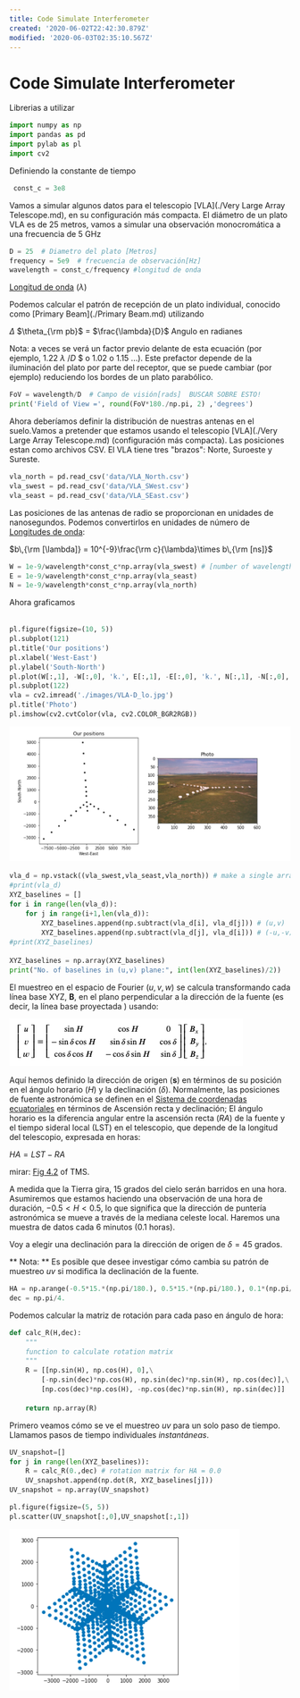 ```yaml
---
title: Code Simulate Interferometer
created: '2020-06-02T22:42:30.879Z'
modified: '2020-06-03T02:35:10.567Z'
---
```


# Code Simulate Interferometer

Librerias a utilizar
```python
import numpy as np
import pandas as pd
import pylab as pl
import cv2
```
Definiendo la constante de tiempo
```python
 const_c = 3e8
```
Vamos a simular algunos datos para el telescopio [VLA](./Very Large Array Telescope.md), en su configuración más compacta. El diámetro de un plato VLA es de 25 metros, vamos a simular una observación monocromática a una frecuencia de 5 GHz
```python
D = 25  # Diametro del plato [Metros]
frequency = 5e9  # frecuencia de observación[Hz]
wavelength = const_c/frequency #longitud de onda
```
[Longitud de onda](./Wavelength.md) ($\lambda$)

Podemos calcular el patrón de recepción de un plato individual, conocido como [Primary Beam](./Primary Beam.md) utilizando

$\Delta$ $\theta_{\rm pb}$ $=$ $\frac{\lambda}{D}$ Angulo en radianes

Nota: a veces se verá un factor previo delante de esta ecuación (por ejemplo, $1.22$  $\lambda$ $/D$ $ o $1.02$ o $1.15$ ...). Este prefactor depende de la iluminación del plato por parte del receptor, que se puede cambiar (por ejemplo) reduciendo los bordes de un plato parabólico.

```python
FoV = wavelength/D  # Campo de visión[rads]  BUSCAR SOBRE ESTO!
print('Field of View =', round(FoV*180./np.pi, 2) ,'degrees')
```

Ahora deberíamos definir la distribución de nuestras antenas en el suelo.Vamos a pretender que estamos usando el telescopio [VLA](./Very Large Array Telescope.md) (configuración más compacta). Las posiciones estan como archivos CSV. El VLA tiene tres "brazos": Norte, Suroeste y Sureste.

```python
vla_north = pd.read_csv('data/VLA_North.csv')
vla_swest = pd.read_csv('data/VLA_SWest.csv')
vla_seast = pd.read_csv('data/VLA_SEast.csv')
```

Las posiciones de las antenas de radio se proporcionan en unidades de nanosegundos. Podemos convertirlos en unidades de número de [Longitudes de onda](./Wavelength.md):

$b\,{\rm [\lambda]} = 10^{-9}\frac{\rm c}{\lambda}\times b\,{\rm [ns]}$
```python
W = 1e-9/wavelength*const_c*np.array(vla_swest) # [number of wavelengths]
E = 1e-9/wavelength*const_c*np.array(vla_seast) 
N = 1e-9/wavelength*const_c*np.array(vla_north)
```
Ahora graficamos
```python

pl.figure(figsize=(10, 5))
pl.subplot(121)
pl.title('Our positions') 
pl.xlabel('West-East') 
pl.ylabel('South-North')
pl.plot(W[:,1], -W[:,0], 'k.', E[:,1], -E[:,0], 'k.', N[:,1], -N[:,0], 'k.')
pl.subplot(122) 
vla = cv2.imread('./images/VLA-D_lo.jpg')
pl.title('Photo') 
pl.imshow(cv2.cvtColor(vla, cv2.COLOR_BGR2RGB))
```
![alt text](./PositionInterferometer.png)

```python
vla_d = np.vstack((vla_swest,vla_seast,vla_north)) # make a single array of all antenna positions
#print(vla_d)
XYZ_baselines = []                                                                  
for i in range(len(vla_d)):                                                         
    for j in range(i+1,len(vla_d)):
        XYZ_baselines.append(np.subtract(vla_d[i], vla_d[j])) # (u,v)
        XYZ_baselines.append(np.subtract(vla_d[j], vla_d[i])) # (-u,-v)     
#print(XYZ_baselines)
        
XYZ_baselines = np.array(XYZ_baselines)
print("No. of baselines in (u,v) plane:", int(len(XYZ_baselines)/2)) 
```

El muestreo en el espacio de Fourier $(u,v,w)$ se calcula transformando cada línea base XYZ, $\textbf{B}$, en el plano perpendicular a la dirección de la fuente (es decir, la línea base proyectada ) usando:

![alt text](./ThesamplingInFourierSpase.png)

Aquí hemos definido la dirección de origen ($\textbf {s}$) en términos de su posición en el ángulo horario ($H$) y la declinación ($\delta$). Normalmente, las posiciones de fuente astronómica se definen en el [Sistema de coordenadas ecuatoriales](https://en.wikipedia.org/wiki/Equatorial_coordinate_system) en términos de Ascensión recta y declinación; 
El ángulo horario es la diferencia angular entre la ascensión recta ($RA$) de la fuente y el tiempo sideral local (LST) en el telescopio, que depende de la longitud del telescopio, expresada en horas:

$HA = LST - RA$

mirar: [Fig 4.2](https://link.springer.com/chapter/10.1007/978-3-319-44431-4_4) of TMS. 

A medida que la Tierra gira, 15 grados del cielo serán barridos en una hora. Asumiremos que estamos haciendo una observación de una hora de duración, $-0.5 <H <0.5$, lo que significa que la dirección de puntería astronómica se mueve a través de la mediana celeste local. Haremos una muestra de datos cada 6 minutos (0.1 horas).

Voy a elegir una declinación para la dirección de origen de $\delta = 45$ grados.

** Nota: ** Es posible que desee investigar cómo cambia su patrón de muestreo *uv* si modifica la declinación de la fuente.

```python
HA = np.arange(-0.5*15.*(np.pi/180.), 0.5*15.*(np.pi/180.), 0.1*(np.pi/180.))  # [radians]
dec = np.pi/4.    
```
Podemos calcular la matriz de rotación para cada paso en ángulo de hora:
```python
def calc_R(H,dec):
    """
    function to calculate rotation matrix
    """
    R = [[np.sin(H), np.cos(H), 0],\
        [-np.sin(dec)*np.cos(H), np.sin(dec)*np.sin(H), np.cos(dec)],\
        [np.cos(dec)*np.cos(H), -np.cos(dec)*np.sin(H), np.sin(dec)]]
    
    return np.array(R)
```

Primero veamos cómo se ve el muestreo *uv* para un solo paso de tiempo. Llamamos pasos de tiempo individuales *instantáneas*.
```python
UV_snapshot=[]
for j in range(len(XYZ_baselines)):
    R = calc_R(0.,dec) # rotation matrix for HA = 0.0
    UV_snapshot.append(np.dot(R, XYZ_baselines[j]))
UV_snapshot = np.array(UV_snapshot)
```
```python
pl.figure(figsize=(5, 5))
pl.scatter(UV_snapshot[:,0],UV_snapshot[:,1])
```

![alt text](./UV_snapshot.png)



